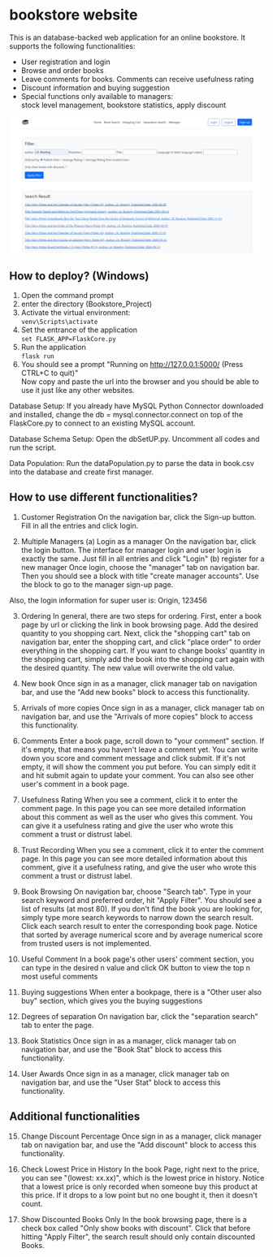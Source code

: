 # bookstore website
This is an database-backed web application for an online bookstore. It supports the following functionalities:
* User registration and login
* Browse and order books
* Leave comments for books. Comments can receive usefulness rating
* Discount information and buying suggestion
* Special functions only available to managers:  
  stock level management, bookstore statistics, apply discount  
  
![Search Page of the Bookstore Website](/screen_shot.JPG)

## How to deploy? (Windows)

1. Open the command prompt
2. enter the directory (Bookstore_Project)
3. Activate the virtual environment:  
` venv\Scripts\activate `
4. Set the entrance of the application  
` set FLASK_APP=FlaskCore.py `
5. Run the application  
` flask run `
6. You should see a prompt "Running on http://127.0.0.1:5000/ (Press CTRL+C to quit)"  
Now copy and paste the url into the browser and you should be able to use it just like
any other websites.

Database Setup:
If you already have MySQL Python Connector downloaded
and installed, change the db = mysql.connector.connect
on top of the FlaskCore.py to connect to an existing
MySQL account.

Database Schema Setup:
Open the dbSetUP.py. Uncomment all codes and run the script. 

Data Population:
Run the dataPopulation.py to parse the data in book.csv
into the database and create first manager. 

## How to use different functionalities?

1. Customer Registration
On the navigation bar, click the Sign-up button. 
Fill in all the entries and click login.

2. Multiple Managers
(a) Login as a manager
On the navigation bar, click the login button.
The interface for manager login and user login
is exactly the same. Just fill in all entries 
and click "Login"
(b) register for a new manager
Once login, choose the "manager" tab on navigation
bar. Then you should see a block with title "create
manager accounts". Use the block to go to the manager
sign-up page.

Also, the login information for super user is:
Origin, 123456

3. Ordering
In general, there are two steps for ordering.
First, enter a book page by url or clicking the
link in book browsing page. Add the desired quantity
to you shopping cart. Next, click the "shopping
cart" tab on navigation bar, enter the shopping cart,
and click "place order" to order everything in the
shopping cart. If you want to change books' quantity 
in the shopping cart, simply add the book
into the shopping cart again with the desired 
quantity. The new value will overwrite the old
value.

4. New book
Once sign in as a manager, click manager tab on
navigation bar, and use the "Add new books" block
to access this functionality.

5. Arrivals of more copies
Once sign in as a manager, click manager tab on
navigation bar, and use the "Arrivals of more copies" block
to access this functionality.

6. Comments
Enter a book page, scroll down to "your comment"
section. If it's empty, that means you haven't leave
a comment yet. You can write down you score and comment
message and click submit. If it's not empty,
it will show the comment you put before. You can simply 
edit it and hit submit again to update your comment.
You can also see other user's comment in a book page.

7. Usefulness Rating
When you see a comment, click it to enter the comment page.
In this page you can see more detailed information about
this comment as well as the user who gives this comment.
You can give it a usefulness rating and give the
user who wrote this comment a trust or distrust label.

8. Trust Recording
When you see a comment, click it to enter the comment page.
In this page you can see more detailed information about
this comment, give it a usefulness rating, and give the
user who wrote this comment a trust or distrust label.

9. Book Browsing
On navigation bar, choose "Search tab". Type in your search
keyword and preferred order, hit "Apply Filter". You should 
see a list of results (at most 80). If you don't find the
book you are looking for, simply type more search keywords
to narrow down the search result. Click each search result
to enter the corresponding book page. Notice that sorted by
average numerical score and by average numerical score from
trusted users is not implemented.

10. Useful Comment
In a book page's other users' comment section, you can
type in the desired n value and click OK button to view
the top n most useful comments

11. Buying suggestions
When enter a bookpage, there is a "Other user also buy"
section, which gives you the buying suggestions

12. Degrees of separation
On navigation bar, click the "separation search"
tab to enter the page.

13. Book Statistics
Once sign in as a manager, click manager tab on
navigation bar, and use the "Book Stat" block
to access this functionality.

14. User Awards
Once sign in as a manager, click manager tab on
navigation bar, and use the "User Stat" block
to access this functionality.

Additional functionalities
---------------------------------------------------

15. Change Discount Percentage
Once sign in as a manager, click manager tab on
navigation bar, and use the "Add discount" block
to access this functionality.

16. Check Lowest Price in History
In the book Page, right next to the price, you
can see "(lowest: xx.xx)", which is the lowest price
in history. Notice that a lowest price is only recorded
when someone buy this product at this price. If it drops
to a low point but no one bought it, then it doesn't
count.

17. Show Discounted Books Only
In the book browsing page, there is a check box called
"Only show books with discount". Click that before
hitting "Apply Filter", the search result should only
contain discounted Books.

